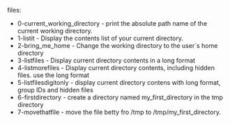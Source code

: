files:
* 0-current_working_directory - print the absolute path name of the current working directory.
* 1-listit - Display the contents list of your current directory.
* 2-bring_me_home - Change the working directory to the user´s home directory
* 3-listfiles - Display current directory contents in a long format
* 4-listmorefiles - Display current directory contents, including hidden files. use the long format
* 5-listfilesdigitonly - display current directory contens with long format, group IDs and hidden files
* 6-firstdirectory - create a directory named my_first_directory in the tmp directory
* 7-movethatfile - move the file betty fro /tmp to /tmp/my_first_directory.
